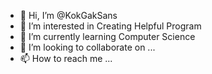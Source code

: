 - 👋 Hi, I’m @KokGakSans
- 👀 I’m interested in Creating Helpful Program
- 🌱 I’m currently learning Computer Science
- 💞️ I’m looking to collaborate on ...
- 📫 How to reach me ...

<!---
KokGakSans/KokGakSans is a ✨ special ✨ repository because its `README.md` (this file) appears on your GitHub profile.
You can click the Preview link to take a look at your changes.
--->
